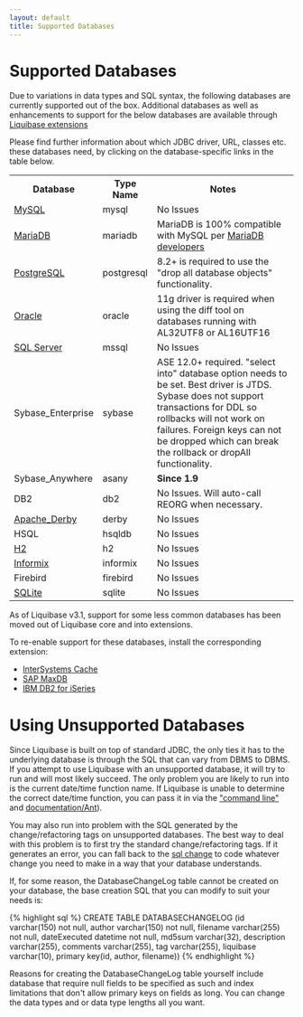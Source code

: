 ```yaml
---
layout: default
title: Supported Databases
---
```


# Supported Databases #

Due to variations in data types and SQL syntax, the following databases are currently supported out of the box.  Additional databases as well as enhancements to support for the below databases are available through [Liquibase extensions](http://liquibase.org/extensions)

Please find further information about which JDBC driver, URL, classes etc. these databases need, by clicking on the database-specific links in the table below.

<table>
<tr><th>Database</th><th>Type Name</th><th>Notes</th></tr>
<tr><td><a href="documentation/tutorials/mysql.html">MySQL</a></td><td>mysql</td><td>No Issues</td></tr>
<tr><td><a href="documentation/tutorials/mariadb.html">MariaDB</a></td><td>mariadb</td><td>MariaDB is 100% compatible with MySQL per <a href="https://mariadb.com/kb/en/library/mariadb-vs-mysql-compatibility/">MariaDB developers</a></td></tr>
<tr><td><a href="documentation/tutorials/postgresql.html">PostgreSQL</a></td><td>postgresql</td><td>8.2+ is required to use the "drop all database objects" functionality.</td></tr>
<tr><td><a href="documentation/tutorials/oracle.html">Oracle</a></td><td>oracle</td><td>11g driver is required when using the diff tool on databases running with AL32UTF8 or AL16UTF16</td></tr>
<tr><td><a href="documentation/tutorials/mssql.html">SQL Server</a></td><td>mssql</td><td>No Issues</td></tr>
<tr><td>Sybase_Enterprise</td><td>sybase</td><td>ASE 12.0+ required. "select into" database option needs to be set. Best driver is JTDS. Sybase does not support transactions for DDL so rollbacks will not work on failures. Foreign keys can not be dropped which can break the rollback or dropAll functionality.</td></tr>
<tr><td>Sybase_Anywhere</td><td>asany</td><td><b>Since 1.9</b></td></tr>
<tr><td>DB2</td><td>db2</td><td>No Issues. Will auto-call REORG when necessary.</td></tr>
<tr><td><a href="documentation/tutorials/apache-derby.html">Apache_Derby</a></td><td>derby</td><td>No Issues</td></tr>
<tr><td>HSQL</td><td>hsqldb</td><td>No Issues</td></tr>
<tr><td><a href="documentation/tutorials/h2.html">H2</a></td><td>h2</td><td>No Issues</td></tr>
<tr><td><a href="documentation/tutorials/informix.html">Informix</a></td><td>informix</td><td>No Issues</td></tr>
<tr><td>Firebird</td><td>firebird</td><td>No Issues</td></tr>
<tr><td><a href="documentation/tutorials/sqlite.html">SQLite</a></td><td>sqlite</td><td>No Issues</td></tr>
</table>

As of Liquibase v3.1, support for some less common databases has been moved out of Liquibase core and into extensions.

To re-enable support for these databases, install the corresponding extension:

- <a href="https://github.com/liquibase/liquibase-cache">InterSystems Cache</a>
- <a href="https://github.com/liquibase/liquibase-maxdb">SAP MaxDB</a>
- <a href="https://github.com/liquibase/liquibase-db2i">IBM DB2 for iSeries</a>

# Using Unsupported Databases #

Since Liquibase is built on top of standard JDBC, the only ties it has to the underlying database is through the SQL that can vary from DBMS to DBMS. If you attempt to use Liquibase with an unsupported database, it will try to run and will most likely succeed. The only problem you are likely to run into is the current date/time function name. If Liquibase is unable to determine the correct date/time function, you can pass it in via the ["command line"](documentation/command_line.html) and [documentation/Ant](documentation/ant/index.html)).

You may also run into problem with the SQL generated by the change/refactoring tags on unsupported databases. The best way to deal with this problem is to first try the standard change/refactoring tags. If it generates an error, you can fall back to the [sql change](documentation/changes/sql.html) to code whatever change you need to make in a way that your database understands.

If, for some reason, the DatabaseChangeLog table cannot be created on your database, the base creation SQL that you can modify to suit your needs is:

{% highlight sql %}
CREATE TABLE DATABASECHANGELOG (id varchar(150) not null,
author varchar(150) not null,
filename varchar(255) not null,
dateExecuted datetime not null,
md5sum varchar(32),
description varchar(255),
comments varchar(255),
tag varchar(255),
liquibase varchar(10),
primary key(id, author, filename))
{% endhighlight %}

Reasons for creating the DatabaseChangeLog table yourself include database that require null fields to be specified as such and index limitations that don't allow primary keys on fields as long. You can change the data types and or data type lengths all you want.
